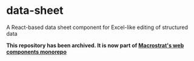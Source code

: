 # data-sheet
A React-based data sheet component for Excel-like editing of structured data

**This repository has been archived. It is now part of [Macrostrat's web components monorepo](https://github.com/UW-Macrostrat/web-components)**
